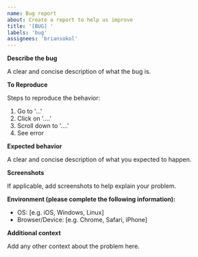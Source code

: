 ```yaml
---
name: Bug report
about: Create a report to help us improve
title: '[BUG] '
labels: 'bug'
assignees: 'briansokol'
---
```


**Describe the bug**

A clear and concise description of what the bug is.

**To Reproduce**

Steps to reproduce the behavior:

1. Go to '...'
2. Click on '....'
3. Scroll down to '....'
4. See error

**Expected behavior**

A clear and concise description of what you expected to happen.

**Screenshots**

If applicable, add screenshots to help explain your problem.

**Environment (please complete the following information):**

- OS: [e.g. iOS, Windows, Linux]
- Browser/Device: [e.g. Chrome, Safari, iPhone]

**Additional context**

Add any other context about the problem here.
